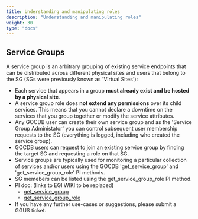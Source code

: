 ```yaml
---
title: Understanding and manipulating roles
description: "Understanding and manipulating roles"
weight: 30
type: "docs"
---
```

## Service Groups

A service group is an arbitrary grouping of existing service endpoints that can
be distributed across different physical sites and users that belong to the SG
(SGs were previously known as 'Virtual Sites'):

- Each service that appears in a group **must already exist and be hosted by a
physical site**.
- A service group role does **not extend any permissions** over its child
services. This means that you cannot declare a downtime on the services that you
group together or modify the service attributes.
- Any GOCDB user can create their own service group and as the 'Service Group
  Administator' you can control subsequent user membership requests to the SG
  (everything is logged, including who created the service group).
- GOCDB users can request to join an existing service group by finding the
  target SG and requesting a role on that SG.
- Service groups are typically used for monitoring a particular collection of
  services and/or users using the GOCDB 'get_service_group' and
  'get_service_group_role' PI methods.
- SG memebers can be listed using the get_service_group_role PI method.
- PI doc: (links to EGI WIKI to be replaced)
  - [get_service_group](https://wiki.egi.eu/wiki/GOCDB/PI/get_service_group)
  - [get_service_group_role](https://wiki.egi.eu/wiki/GOCDB/PI/get_service_group_role)
- If you have any further use-cases or suggestions, please submit a GGUS ticket.
